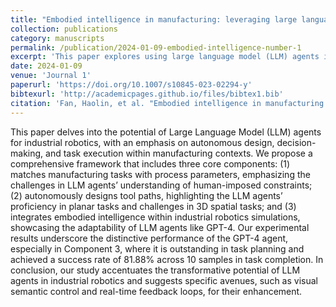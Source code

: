 ```yaml
---
title: "Embodied intelligence in manufacturing: leveraging large language models for autonomous industrial robotics"
collection: publications
category: manuscripts
permalink: /publication/2024-01-09-embodied-intelligence-number-1
excerpt: 'This paper explores using large language model (LLM) agents in industrial robotics, focusing on autonomous design, decision-making, and task execution. It introduces a framework with three key components: task-parameter matching, autonomous tool path design, and integration with robotic simulations. Results show GPT-4 excels in task planning, achieving an 81.88% success rate in simulations. The study highlights LLMs’ potential in manufacturing and suggests future improvements like visual semantic control and real-time feedback.'
date: 2024-01-09
venue: 'Journal 1'
paperurl: 'https://doi.org/10.1007/s10845-023-02294-y'
bibtexurl: 'http://academicpages.github.io/files/bibtex1.bib'
citation: 'Fan, Haolin, et al. "Embodied intelligence in manufacturing: leveraging large language models for autonomous industrial robotics." Journal of Intelligent Manufacturing 36.2 (2025): 1141-1157.'
---
```

This paper delves into the potential of Large Language Model (LLM) agents for industrial robotics, with an emphasis on autonomous design, decision-making, and task execution within manufacturing contexts. We propose a comprehensive framework that includes three core components: (1) matches manufacturing tasks with process parameters, emphasizing the challenges in LLM agents’ understanding of human-imposed constraints; (2) autonomously designs tool paths, highlighting the LLM agents’ proficiency in planar tasks and challenges in 3D spatial tasks; and (3) integrates embodied intelligence within industrial robotics simulations, showcasing the adaptability of LLM agents like GPT-4. Our experimental results underscore the distinctive performance of the GPT-4 agent, especially in Component 3, where it is outstanding in task planning and achieved a success rate of 81.88% across 10 samples in task completion. In conclusion, our study accentuates the transformative potential of LLM agents in industrial robotics and suggests specific avenues, such as visual semantic control and real-time feedback loops, for their enhancement.
